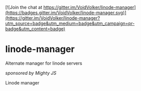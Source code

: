 [![Join the chat at https://gitter.im/VoidVolker/linode-manager](https://badges.gitter.im/VoidVolker/linode-manager.svg)](https://gitter.im/VoidVolker/linode-manager?utm_source=badge&utm_medium=badge&utm_campaign=pr-badge&utm_content=badge)

# linode-manager 

Alternate manager for linode servers

_sponsored by Mighty JS_

Linode manager

